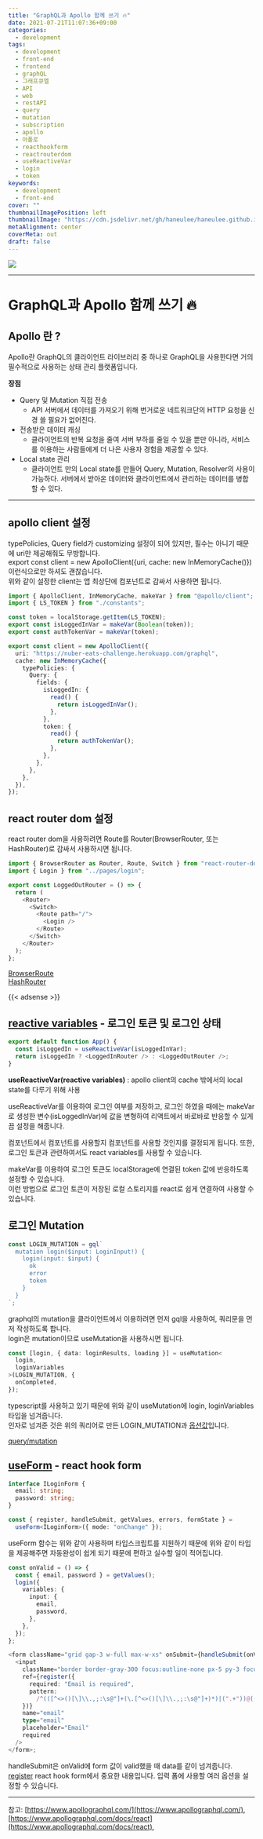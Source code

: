 ```yaml
---
title: "GraphQL과 Apollo 함께 쓰기 🔥"
date: 2021-07-21T11:07:36+09:00
categories:
  - development
tags:
  - development
  - front-end
  - frontend
  - graphQL
  - 그래프큐엘
  - API
  - web
  - restAPI
  - query
  - mutation
  - subscription
  - apollo
  - 아폴로
  - reacthookform
  - reactrouterdom
  - useReactiveVar
  - login
  - token
keywords:
  - development
  - front-end
cover: ""
thumbnailImagePosition: left
thumbnailImage: "https://cdn.jsdelivr.net/gh/haneulee/haneulee.github.io/img/post/graphql/apollo-graphql.png"
metaAlignment: center
coverMeta: out
draft: false
---
```


<!--toc-->

![](https://cdn.jsdelivr.net/gh/haneulee/haneulee.github.io/img/post/graphql/apollo-graphql.png)

---

# GraphQL과 Apollo 함께 쓰기 🔥

## Apollo 란 ?

Apollo란 GraphQL의 클라이언트 라이브러리 중 하나로 GraphQL을 사용한다면 거의 필수적으로 사용하는 상태 관리 플랫폼입니다.

**장점**

- Query 및 Mutation 직접 전송
  - API 서버에서 데이터를 가져오기 위해 번거로운 네트워크단의 HTTP 요청을 신경 쓸 필요가 없어진다.
- 전송받은 데이터 캐싱
  - 클라이언트의 반복 요청을 줄여 서버 부하를 줄일 수 있을 뿐만 아니라, 서비스를 이용하는 사람들에게 더 나은 사용자 경험을 제공할 수 있다.
- Local state 관리
  - 클라이언트 만의 Local state를 만들어 Query, Mutation, Resolver의 사용이 가능하다. 서버에서 받아온 데이터와 클라이언트에서 관리하는 데이터를 병합할 수 있다.

---

## apollo client 설정

typePolicies, Query field가 customizing 설정이 되어 있지만, 필수는 아니기 때문에 uri만 제공해줘도 무방합니다.  
export const client = new ApolloClient({uri, cache: new InMemoryCache()}) 이런식으로만 하셔도 괜찮습니다.  
위와 같이 설정한 client는 앱 최상단에 <ApolloProvider> 컴포넌트로 감싸서 사용하면 됩니다.

```ts
import { ApolloClient, InMemoryCache, makeVar } from "@apollo/client";
import { LS_TOKEN } from "./constants";

const token = localStorage.getItem(LS_TOKEN);
export const isLoggedInVar = makeVar(Boolean(token));
export const authTokenVar = makeVar(token);

export const client = new ApolloClient({
  uri: "https://nuber-eats-challenge.herokuapp.com/graphql",
  cache: new InMemoryCache({
    typePolicies: {
      Query: {
        fields: {
          isLoggedIn: {
            read() {
              return isLoggedInVar();
            },
          },
          token: {
            read() {
              return authTokenVar();
            },
          },
        },
      },
    },
  }),
});
```

## react router dom 설정

react router dom을 사용하려면 Route를 Router(BrowserRouter, 또는 HashRouter)로 감싸서 사용하시면 됩니다.

```ts
import { BrowserRouter as Router, Route, Switch } from "react-router-dom";
import { Login } from "../pages/login";

export const LoggedOutRouter = () => {
  return (
    <Router>
      <Switch>
        <Route path="/">
          <Login />
        </Route>
      </Switch>
    </Router>
  );
};
```

[BrowserRoute](https://reactrouter.com/web/api/BrowserRouter)  
[HashRouter](https://reactrouter.com/web/api/HashRouter)

{{< adsense >}}

## [reactive variables](https://www.apollographql.com/docs/react/local-state/reactive-variables/) - 로그인 토큰 및 로그인 상태

```ts
export default function App() {
  const isLoggedIn = useReactiveVar(isLoggedInVar);
  return isLoggedIn ? <LoggedInRouter /> : <LoggedOutRouter />;
}
```

**useReactiveVar(reactive variables)** : apollo client의 cache 밖에서의 local state를 다루기 위해 사용

useReactiveVar를 이용하여 로그인 여부를 저장하고, 로그인 하였을 때에는 makeVar로 생성한 변수(isLoggedInVar)에 값을 변형하여 리액트에서 바로바로 반응할 수 있게끔 설정을 해줍니다.

<App> 컴포넌트에서 <LoggedInRouter> 컴포넌트를 사용할지 <LoggedOutRouter>컴포넌트를 사용할 것인지를 결정되게 됩니다. 또한, 로그인 토큰과 관련하여서도 react variables를 사용할 수 있습니다.

makeVar를 이용하여 로그인 토큰도 localStorage에 연결된 token 값에 반응하도록 설정할 수 있습니다.  
이런 방법으로 로그인 토큰이 저장된 로컬 스토리지를 react로 쉽게 연결하여 사용할 수 있습니다.

## 로그인 Mutation

```ts
const LOGIN_MUTATION = gql`
  mutation login($input: LoginInput!) {
    login(input: $input) {
      ok
      error
      token
    }
  }
`;
```

graphql의 mutation을 클라이언트에서 이용하려면 먼저 gql을 사용하여, 쿼리문을 먼저 작성하도록 합니다.  
login은 mutation이므로 useMutation을 사용하시면 됩니다.

```ts
const [login, { data: loginResults, loading }] = useMutation<
  login,
  loginVariables
>(LOGIN_MUTATION, {
  onCompleted,
});
```

typescript를 사용하고 있기 때문에 위와 같이 useMutation에 login, loginVariables 타입을 넘겨줍니다.  
인자로 넘겨준 것은 위의 쿼리어로 만든 LOGIN_MUTATION과 [옵션값](https://www.apollographql.com/docs/react/data/mutations/#options)입니다.

[query/mutation](https://graphql-kr.github.io/learn/queries/)

## [useForm](https://react-hook-form.com/kr/v6/api#useForm) - react hook form

```ts
interface ILoginForm {
  email: string;
  password: string;
}

const { register, handleSubmit, getValues, errors, formState } =
  useForm<ILoginForm>({ mode: "onChange" });
```

useForm 함수는 위와 같이 사용하며 타입스크립트를 지원하기 때문에 위와 같이 타입을 제공해주면 자동완성이 쉽게 되기 때문에 편하고 실수할 일이 적어집니다.

```ts
const onValid = () => {
  const { email, password } = getValues();
  login({
    variables: {
      input: {
        email,
        password,
      },
    },
  });
};

<form className="grid gap-3 w-full max-w-xs" onSubmit={handleSubmit(onValid)}>
  <input
    className="border border-gray-300 focus:outline-none px-5 py-3 focus:border-gray-500 transition-colors duration-500"
    ref={register({
      required: "Email is required",
      pattern:
        /^(([^<>()[\]\\.,;:\s@"]+(\.[^<>()[\]\\.,;:\s@"]+)*)|(".+"))@((\[[0-9]{1,3}\.[0-9]{1,3}\.[0-9]{1,3}\.[0-9]{1,3}])|(([a-zA-Z\-0-9]+\.)+[a-zA-Z]{2,}))$/,
    })}
    name="email"
    type="email"
    placeholder="Email"
    required
  />
</form>;
```

handleSubmit은 onValid에 form 값이 valid했을 때 data를 같이 넘겨줍니다.  
[register](https://react-hook-form.com/kr/v6/api#register) react hook form에서 중요한 내용입니다.
입력 폼에 사용할 여러 옵션을 설정할 수 있습니다.

---

참고:
[https://www.apollographql.com/](https://www.apollographql.com/),  
[https://www.apollographql.com/docs/react](https://www.apollographql.com/docs/react),
